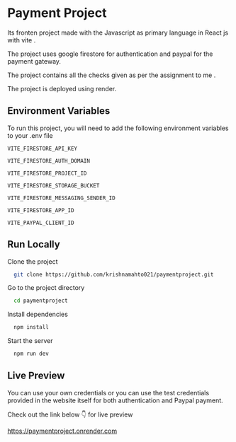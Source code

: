 
# Payment Project

Its fronten project made with the Javascript as primary language in React js with vite .

The project uses google firestore for authentication and paypal for the payment gateway. 

The project contains all the checks given as per the assignment to me .

The project is deployed using render. 




## Environment Variables

To run this project, you will need to add the following environment variables to your .env file

`VITE_FIRESTORE_API_KEY`

`VITE_FIRESTORE_AUTH_DOMAIN`

`VITE_FIRESTORE_PROJECT_ID`

`VITE_FIRESTORE_STORAGE_BUCKET`

`VITE_FIRESTORE_MESSAGING_SENDER_ID`

`VITE_FIRESTORE_APP_ID`

`VITE_PAYPAL_CLIENT_ID`
## Run Locally

Clone the project

```bash
  git clone https://github.com/krishnamahto021/paymentproject.git

```

Go to the project directory

```bash
  cd paymentproject
```

Install dependencies

```bash
  npm install
```

Start the server

```bash
  npm run dev
```


## Live Preview

You can use your own credentials or you can use the test credentials provided in the website itself for both authentication and Paypal payment. 

Check out the link below 👇 for live preview 

https://paymentproject.onrender.com

